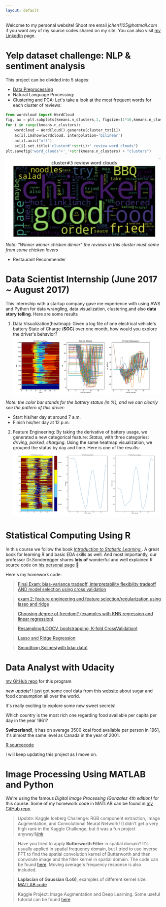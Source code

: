 ```yaml
---
layout: default
---
```


Welcome to my personal website! Shoot me email _jchen1105@hotmail.com_ if you want any of my source codes shared on my site. You can also visit [my LinkedIn](https://www.linkedin.com/in/jiaming-chen-data-analyst/) page.


# [](#header-5)Yelp dataset challenge: NLP & sentiment analysis
This project can be divided into 5 stages:
* [Data Preprocessing](https://github.com/JMistral/Yelp_Challenge/blob/master/Yelp_Dataset_-_Data_Preprocessing.html)
* Natural Language Processing:
* Clustering and PCA:
Let's take a look at the most frequent words for each cluster of reviews:
```python
from wordcloud import WordCloud
fig, ax = plt.subplots(kmeans.n_clusters,1, figsize=(1*10,kmeans.n_clusters*5))
for i in range(kmeans.n_clusters):
    wordcloud = WordCloud().generate(cluster_txt[i])
    ax[i].imshow(wordcloud, interpolation='bilinear')
    ax[i].axis("off")
    ax[i].set_title('cluster#'+str(i)+" review word clouds")
plt.savefig("word_clouds"+'_'+str(kmeans.n_clusters) + "clusters")
```
![wordcloud](/images/cluster3word.png)
_Note: "Winner winner chicken dinner" the reviews in this cluster must come from some chicken lovers_
* Restaurant Recommender



# [](#header-1)Data Scientist Internship (June 2017 ~ August 2017)
This internship with a startup company gave me experience with using AWS and Python for data wrangling, data visualization, clustering,and also **data story telling**. Here are some results

1. Data Visualization(heatmap):
Given a log file of one electrical vehicle's battery State of Charge (**SOC**) over one month, how would you explore the driver's behavior?
![ev_behave](/images/ev_behave.png)

_Note: the color bar stands for the battery status (in %), and we can clearly see the pattern of this driver:_
 * Start his/her day at around 7 a.m.
 * Finish his/her day at 12 p.m.
 
 
2. Feature Engineering:
By taking the derivative of battery usage, we generated a new categorical feature: _Status_, with three categories: _driving, parked, charging_. Using the same heatmap visualization, we grouped the status by day and time. Here is one of the results:
![ev_status](/images/ev_status.png)






# [](#header-2)Statistical Computing Using R
In this course we follow the book [_Introduction to Statistic Learning_ ](http://www-bcf.usc.edu/~gareth/ISL/). A great book for learning R and basic EDA skills as well. And most importantly, our professor Dr.Sonderegger shares **lots of** wonderful and well explained R source code on [his personal page](https://dereksonderegger.github.io/578/) 👏

Here's my homework code:

> [Final Exam: bias-variance tradeoff, interpretability flexibility tradeoff AND model selection using cross validation](Final)

> [exam 2: feature engineering and feature selection/regularization using lasso and ridge](exam2.pdf)

> [Choosing degree of freedom? (examples with KNN regression and linear regression)](HW4_JCHEN)

> [Resampling(LOOCV, bootstrapping, K-fold CrossValidation)](HW5_STA578)

> [Lasso and Ridge Regression](HW6_STA578)

> [Smoothing Splines(with lidar data)](HW7_STA578.pdf)




# [](#header-3)Data Analyst with Udacity
[my GitHub repo](https://github.com/JMistral/DataAnalyst_Udacity) for this program

_new update!_ I just got some cool data from this [website](http://www.gapminder.org/data/) about sugar and food consumption all over the world.

It's really exciting to explore some new sweet secrets!

Which country is the most rich one regarding food available per capita per day in the year 1961?

**Switzerland!**, it has on average 3500 kcal food available per person in 1961, it's almost the same level as Canada in the year of 2001.

[R sourcecode](sweetie)

I will keep updating this project as I move on.



# [](#header-4)Image Processing Using MATLAB and Python

We're using the famous _Digital Image Processing (Gonzalez 4th edition)_ for this course. Some of my homework code in MATLAB can be found in [my GitHub repo](https://github.com/JMistral/ImageProcessingEE542).

>_Update_: Kaggle Iceberg Challenge: RGB component extraction, Image Augmentation, and Convolutional Neural Network! (I didn't get a very high rank in the Kaggle Challenge, but it was a fun project anyway!)[_link_](https://github.com/JMistral/Iceberg)

> Have you tried to apply **Butterworth Filter** in spatial domain? It's usually applied in spatial frequency domain, but I tried to use inverse FFT to find the spatial convolution kernel of Butterworth and then convolute image and the filter kernel in spatial domain. The code can be found [here](https://github.com/JMistral/ImageProcessingEE542/blob/master/HW6main.m). Moving average's frequency response is also included.

>  **Laplacian of Gaussian (LoG)**, examples of different kernel size. [MATLAB code](https://github.com/JMistral/ImageProcessingEE542/blob/master/HW5main.m)


> Kaggle Project: Image Augmentation and Deep Learning. Some useful tutorial can be found [here](https://machinelearningmastery.com/image-augmentation-deep-learning-keras/)

